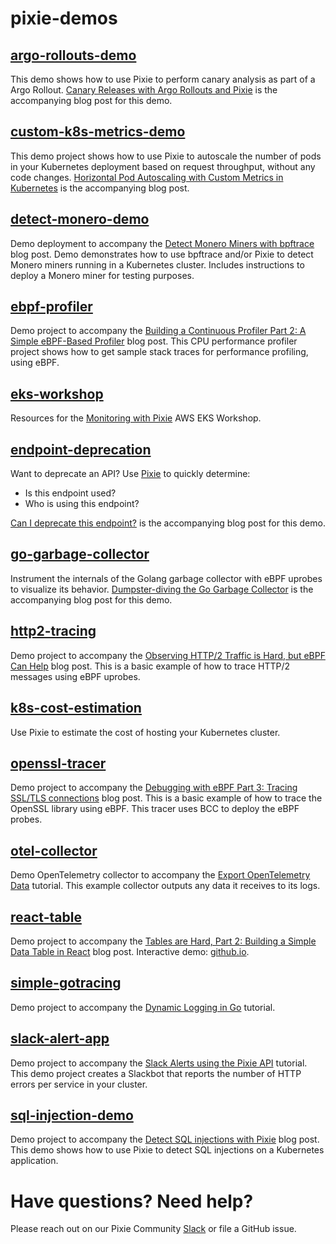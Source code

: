 # pixie-demos

## [argo-rollouts-demo](https://github.com/pixie-io/pixie-demos/tree/main/argo-rollouts-demo)

This demo shows how to use Pixie to perform canary analysis as part of a Argo Rollout. [Canary Releases with Argo Rollouts and Pixie](https://blog.px.dev/argo-rollouts) is the accompanying blog post for this demo.

## [custom-k8s-metrics-demo](https://github.com/pixie-io/pixie-demos/tree/main/custom-k8s-metrics-demo)

This demo project shows how to use Pixie to autoscale the number of pods in your Kubernetes deployment based on request throughput, without any code changes. [Horizontal Pod Autoscaling with Custom Metrics in Kubernetes](https://blog.px.dev/autoscaling-custom-k8s-metric) is the accompanying blog post.

## [detect-monero-demo](https://github.com/pixie-io/pixie-demos/tree/main/detect-monero-demo)

Demo deployment to accompany the [Detect Monero Miners with bpftrace](https://blog.px.dev/detect-monero-miners) blog post. Demo demonstrates how to use bpftrace and/or Pixie to detect Monero miners running in a Kubernetes cluster.
Includes instructions to deploy a Monero miner for testing purposes.

## [ebpf-profiler](https://github.com/pixie-io/pixie-demos/tree/main/ebpf-profiler)

Demo project to accompany the [Building a Continuous Profiler Part 2: A Simple eBPF-Based Profiler](https://blog.px.dev/cpu-profiling-2/) blog post. This CPU performance profiler project shows how to get sample stack traces for performance profiling, using eBPF.

## [eks-workshop](https://github.com/pixie-io/pixie-demos/tree/main/eks-workshop)

Resources for the [Monitoring with Pixie](https://www.eksworkshop.com/intermediate/241_pixie/) AWS EKS Workshop.

## [endpoint-deprecation](https://github.com/pixie-io/pixie-demos/tree/main/endpoint-deprecation)

Want to deprecate an API? Use [Pixie](https://github.com/pixie-io/pixie) to quickly determine:

- Is this endpoint used?
- Who is using this endpoint?

[Can I deprecate this endpoint?](https://blog.px.dev/endpoint-deprecation) is the accompanying blog post for this demo.

## [go-garbage-collector](https://github.com/pixie-io/pixie-demos/tree/main/go-garbage-collector)

Instrument the internals of the Golang garbage collector with eBPF uprobes to visualize its behavior. [Dumpster-diving the Go Garbage Collector](https://blog.px.dev/go-garbage-collector) is the accompanying blog post for this demo.

## [http2-tracing](https://github.com/pixie-io/pixie-demos/tree/main/http2-tracing)

Demo project to accompany the [Observing HTTP/2 Traffic is Hard, but eBPF Can Help](https://blog.px.dev/ebpf-http2-tracing/) blog post. This is a basic example of how to trace HTTP/2 messages using eBPF uprobes.

## [k8s-cost-estimation](https://github.com/pixie-io/pixie-demos/tree/main/k8s-cost-estimation)

Use Pixie to estimate the cost of hosting your Kubernetes cluster.

## [openssl-tracer](https://github.com/pixie-io/pixie-demos/tree/main/openssl-tracer)

Demo project to accompany the [Debugging with eBPF Part 3: Tracing SSL/TLS connections](https://blog.px.dev/ebpf-openssl-tracing/) blog post. This is a basic example of how to trace the OpenSSL library using eBPF. This tracer uses BCC to deploy the eBPF probes.

## [otel-collector](https://github.com/pixie-io/pixie-demos/tree/main/otel-collector)

Demo OpenTelemetry collector to accompany the [Export OpenTelemetry Data](https://docs.px.dev/tutorials/integrations/otel/) tutorial. This example collector outputs any data it receives to its logs.

## [react-table](https://github.com/pixie-io/pixie-demos/tree/main/react-table)

Demo project to accompany the [Tables are Hard, Part 2: Building a Simple Data Table in React](https://blog.px.dev/tables-are-hard-2) blog post. Interactive demo: [github.io](https://pixie-io.github.io/pixie-demos/react-table).

## [simple-gotracing](https://github.com/pixie-io/pixie-demos/tree/main/simple-gotracing)

Demo project to accompany the [Dynamic Logging in Go](https://docs.pixielabs.ai/tutorials/custom-data/dynamic-go-logging/) tutorial.

## [slack-alert-app](https://github.com/pixie-io/pixie-demos/tree/main/slack-alert-app)

Demo project to accompany the [Slack Alerts using the Pixie API](https://docs.pixielabs.ai/tutorials/integrations/slackbot-alert/) tutorial. This demo project creates a Slackbot that reports the number of HTTP errors per service in your cluster.

## [sql-injection-demo](https://github.com/pixie-io/pixie-demos/tree/main/sql-injection-demo)

Demo project to accompany the [Detect SQL injections with Pixie](https://blog.px.dev/sql-injection/) blog post. This demo shows how to use Pixie to detect SQL injections on a Kubernetes application.

# Have questions? Need help?

Please reach out on our Pixie Community [Slack](https://slackin.px.dev/) or file a GitHub issue.
